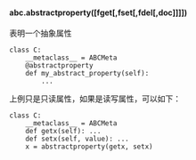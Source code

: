 
#### abc.abstractproperty([fget[,fset[,fdel[,doc]]]])

表明一个抽象属性

```
class C:
    __metaclass__ = ABCMeta
    @abstractproperty
    def my_abstract_property(self):
        ...
```

上例只是只读属性，如果是读写属性，可以如下：

```
class C:
    __metaclass__ = ABCMeta
    def getx(self): ...
    def setx(self, value): ...
    x = abstractproperty(getx, setx)
```